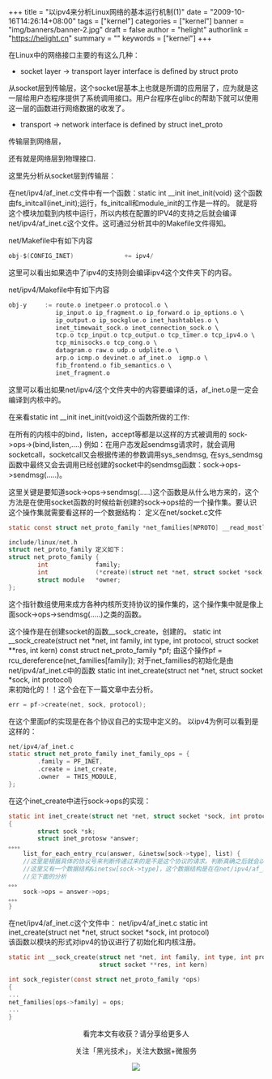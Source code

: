 +++
title = "以ipv4来分析Linux网络的基本运行机制(1)"
date = "2009-10-16T14:26:14+08:00"
tags = ["kernel"]
categories = ["kernel"]
banner = "img/banners/banner-2.jpg"
draft = false
author = "helight"
authorlink = "https://helight.cn"
summary = ""
keywords = ["kernel"]
+++

在Linux中的网络接口主要的有这么几种：
<!--more-->
 * socket layer -> transport layer interface is defined by struct proto

从socket层到传输层，这个socket层基本上也就是所谓的应用层了，应为就是这一层给用户态程序提供了系统调用接口。用户台程序在glibc的帮助下就可以使用这一层的函数进行网络数据的收发了。

 * transport -> network interface is defined by struct inet_proto

传输层到网络层，

还有就是网络层到物理接口.

这里先分析从socket层到传输层：

在net/ipv4/af_inet.c文件中有一个函数：static int __init inet_init(void)
这个函数由fs_initcall(inet_init);运行，fs_initcall和module_init的工作是一样的。
就是将这个模块加载到内核中运行，所以内核在配置的IPV4的支持之后就会编译
net/ipv4/af_inet.c这个文件。这可通过分析其中的Makefile文件得知。

net/Makefile中有如下内容
```c
obj-$(CONFIG_INET)              += ipv4/ 
```
这里可以看出如果选中了ipv4的支持则会编译ipv4这个文件夹下的内容。

net/ipv4/Makefile中有如下内容
```c
obj-y     := route.o inetpeer.o protocol.o \
             ip_input.o ip_fragment.o ip_forward.o ip_options.o \
             ip_output.o ip_sockglue.o inet_hashtables.o \
             inet_timewait_sock.o inet_connection_sock.o \
             tcp.o tcp_input.o tcp_output.o tcp_timer.o tcp_ipv4.o \
             tcp_minisocks.o tcp_cong.o \
             datagram.o raw.o udp.o udplite.o \
             arp.o icmp.o devinet.o af_inet.o  igmp.o \                                         
             fib_frontend.o fib_semantics.o \
             inet_fragment.o
```
这里可以看出如果net/ipv4/这个文件夹中的内容要编译的话，af_inet.o是一定会编译到内核中的。


在来看static int __init inet_init(void)这个函数所做的工作:

在所有的内核中的bind，listen，accept等都是以这样的方式被调用的
sock->ops->(bind,listen,....)
例如：在用户态发起sendmsg请求时，就会调用socketcall，socketcall又会根据传递的参数调用sys_sendmsg,
在sys_sendmsg函数中最终又会去调用已经创建的socket中的sendmsg函数：sock->ops->sendmsg(.....)。

这里关键是要知道sock->ops->sendmsg(.....)这个函数是从什么地方来的，这个方法是在使用socket函数的时候给新创建的sock->ops给的一个操作集。要认识这个操作集就需要看这样的一个数据结构：
定义在net/socket.c文件
```c
static const struct net_proto_family *net_families[NPROTO] __read_mostly; 

include/linux/net.h
struct net_proto_family 定义如下：
struct net_proto_family {                                                                       
        int             family;
        int             (*create)(struct net *net, struct socket *sock, int protocol);
        struct module   *owner;
};
```
这个指针数组使用来成方各种内核所支持协议的操作集的，这个操作集中就是像上面sock->ops->sendmsg(.....)之类的函数。

这个操作是在创建socket的函数__sock_create，创建的。
static int __sock_create(struct net *net, int family, int type, int protocol,
                         struct socket **res, int kern)
const struct net_proto_family *pf;
由这个操作pf = rcu_dereference(net_families[family]);
对于net_families的初始化是由net/ipv4/af_inet.c中的函数
static int inet_create(struct net *net, struct socket *sock, int protocol)   
来初始化的！！这个会在下一篇文章中去分析。
```c
err = pf->create(net, sock, protocol);  
```
在这个里面pf的实现是在各个协议自己的实现中定义的。
以ipv4为例可以看到是这样的：
```c
net/ipv4/af_inet.c
static struct net_proto_family inet_family_ops = {
        .family = PF_INET,
        .create = inet_create,                                                                  
        .owner  = THIS_MODULE,
};
```
在这个inet_create中进行sock->ops的实现：

```c
static int inet_create(struct net *net, struct socket *sock, int protocol)
{
        struct sock *sk;
        struct inet_protosw *answer;    
。。。。
	list_for_each_entry_rcu(answer, &inetsw[sock->type], list) {
	//这里是根据具体的协议号来判断传递过来的是不是这个协议的请求。判断真确之后就会以answer的形式返回。
	//这里又有一个数据结构&inetsw[sock->type]，这个数据结构是在在net/ipv4/af_inet.c这个文件的函数inet_create在ipv4协议初始化时进行填充的。
	//见下面的分析
。。。
	sock->ops = answer->ops;
。。。
}
```
在net/ipv4/af_inet.c这个文件中：
net/ipv4/af_inet.c
static int inet_create(struct net *net, struct socket *sock, int protocol)   
该函数以模块的形式对ipv4的协议进行了初始化和内核注册。

```c
static int __sock_create(struct net *net, int family, int type, int protocol,
                         struct socket **res, int kern)

int sock_register(const struct net_proto_family *ops)
{
...
net_families[ops->family] = ops;
...
}
```

<center>
看完本文有收获？请分享给更多人<br>

关注「黑光技术」，关注大数据+微服务<br>

![](/img/qrcode_helight_tech.jpg)
</center>
